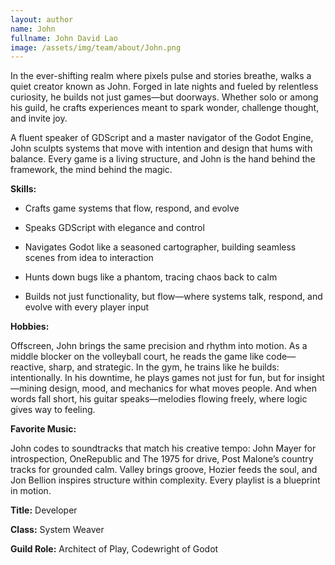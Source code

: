 ```yaml
---
layout: author
name: John
fullname: John David Lao
image: /assets/img/team/about/John.png
---
```

In the ever-shifting realm where pixels pulse and stories breathe, walks a quiet creator known as John. Forged in late nights and fueled by relentless curiosity, he builds not just games—but doorways. Whether solo or among his guild, he crafts experiences meant to spark wonder, challenge thought, and invite joy.

A fluent speaker of GDScript and a master navigator of the Godot Engine, John sculpts systems that move with intention and design that hums with balance. Every game is a living structure, and John is the hand behind the framework, the mind behind the magic.


**Skills:**

- Crafts game systems that flow, respond, and evolve

- Speaks GDScript with elegance and control

- Navigates Godot like a seasoned cartographer, building seamless scenes from idea to interaction

- Hunts down bugs like a phantom, tracing chaos back to calm

- Builds not just functionality, but flow—where systems talk, respond, and evolve with every player input


**Hobbies:**

Offscreen, John brings the same precision and rhythm into motion. As a middle blocker on the volleyball court, he reads the game like code—reactive, sharp, and strategic. In the gym, he trains like he builds: intentionally. In his downtime, he plays games not just for fun, but for insight—mining design, mood, and mechanics for what moves people. And when words fall short, his guitar speaks—melodies flowing freely, where logic gives way to feeling.


**Favorite Music:**

John codes to soundtracks that match his creative tempo: John Mayer for introspection, OneRepublic and The 1975 for drive, Post Malone’s country tracks for grounded calm. Valley brings groove, Hozier feeds the soul, and Jon Bellion inspires structure within complexity. Every playlist is a blueprint in motion.

<!--split-->

**Title:** Developer

**Class:** System Weaver

**Guild Role:** Architect of Play, Codewright of Godot

